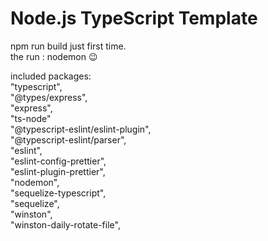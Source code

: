 # Node.js TypeScript Template

npm run build just first time.  
the run : nodemon 😉

included packages:  
 "typescript",  
 "@types/express",  
 "express",  
 "ts-node"  
 "@typescript-eslint/eslint-plugin",  
 "@typescript-eslint/parser",  
 "eslint",  
 "eslint-config-prettier",  
 "eslint-plugin-prettier",  
 "nodemon",  
 "sequelize-typescript",  
 "sequelize",  
 "winston",  
 "winston-daily-rotate-file",
